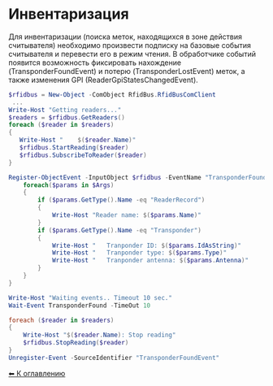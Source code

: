 ﻿Инвентаризация
==============

Для инвентаризации (поиска меток, находящихся в зоне действия считывателя) необходимо
произвести подписку на базовые события считывателя и перевести его в режим чтения.
В обработчике событий появится возможность фиксировать нахождение (TransponderFoundEvent)
и потерю (TransponderLostEvent) меток, а также изменения GPI (ReaderGpiStatesChangedEvent).

```powershell
$rfidbus = New-Object -ComObject RfidBus.RfidBusComClient
 ...
Write-Host "Getting readers..."
$readers = $rfidbus.GetReaders()
foreach ($reader in $readers) 
{
   Write-Host "    $($reader.Name)" 
   $rfidbus.StartReading($reader)
   $rfidbus.SubscribeToReader($reader)
}

Register-ObjectEvent -InputObject $rfidbus -EventName "TransponderFoundEvent" –SourceIdentifier "TransponderFoundEvent" -Action{
    foreach($params in $Args)
    {
        if ($params.GetType().Name -eq "ReaderRecord")
        {
            Write-Host "Reader name: $($params.Name)"
        }
        if ($params.GetType().Name -eq "Transponder")
        {
            Write-Host "   Tranponder ID: $($params.IdAsString)"
            Write-Host "   Tranponder type: $($params.Type)"
            Write-Host "   Tranponder antenna: $($params.Antenna)"
        }
    }
}

Write-Host "Waiting events.. Timeout 10 sec."
Wait-Event TransponderFound -TimeOut 10

foreach ($reader in $readers)
{
    Write-Host "$($reader.Name): Stop reading" 
    $rfidbus.StopReading($reader)
}
Unregister-Event -SourceIdentifier "TransponderFoundEvent"
```

[⬅ К оглавлению](../README.md)
